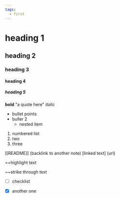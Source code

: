 ```yaml
---
tags:
  - first
---
```


# heading 1 
## heading 2 
### heading 3
#### heading 4
##### heading 5 

**bold**
"a quote here"
*italic*

- bullet points
- buller 2
	- nested item

1. numbered list
2. two
3. three

[[README]] (backlink to another note)
[linked text] (url)

==highlight text 

~~strike through text

- [ ] checklist
- [x] another one 

